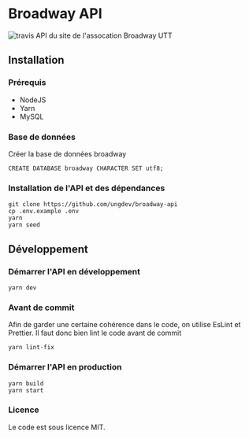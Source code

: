 
# Broadway API
![travis](https://travis-ci.org/ungdev/broadway-api.svg?branch=master)
API du site de l'assocation Broadway UTT
## Installation
### Prérequis
- NodeJS
- Yarn
- MySQL
### Base de données
Créer la base de données broadway
```
CREATE DATABASE broadway CHARACTER SET utf8;
```
### Installation de l'API et des dépendances
```
git clone https://github.com/ungdev/broadway-api
cp .env.example .env
yarn
yarn seed
```
## Développement
### Démarrer l'API en développement
```
yarn dev
```
### Avant de commit
Afin de garder une certaine cohérence dans le code, on utilise EsLint et Prettier. Il faut donc bien lint le code avant de commit
```
yarn lint-fix
```
### Démarrer l'API en production
```
yarn build
yarn start
```

### Licence
Le code est sous licence MIT.